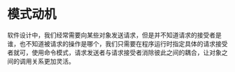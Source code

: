 # 模式动机
软件设计中，我们经常需要向某些对象发送请求，但是并不知道请求的接受者是谁，也不知道被请求的操作是哪个，我们只需要在程序运行时指定具体的请求接受者就可，使用命令模式，请求发送者与请求接受者消除彼此之间的耦合，让对象之间的调用关系更加灵活。